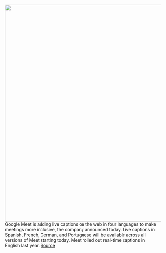 <img src='https://cdn.vox-cdn.com/thumbor/qnbDsJhQ4amfJUWVKyrF2gIuah0=/0x0:1024x1024/1200x800/filters:focal(431x431:593x593)/cdn.vox-cdn.com/uploads/chorus_image/image/68516596/Google_Meet.max_2800x2800.0.png' width='700px' /><br/>
Google Meet is adding live captions on the web in four languages to make meetings more inclusive, the company announced today. Live captions in Spanish, French, German, and Portuguese will be available across all versions of Meet starting today. Meet rolled out real-time captions in English last year.
<a href='https://www.theverge.com/2020/12/15/22175268/google-meet-live-captions-french-german-portuguese-spanish'> Source <a/>